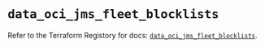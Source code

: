 # `data_oci_jms_fleet_blocklists`

Refer to the Terraform Registory for docs: [`data_oci_jms_fleet_blocklists`](https://registry.terraform.io/providers/oracle/oci/6.18.0/docs/data-sources/jms_fleet_blocklists).
